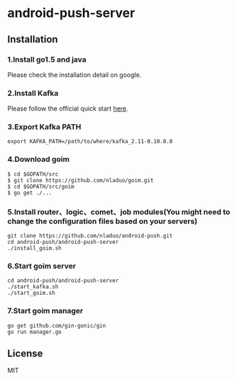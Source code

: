# android-push-server


## Installation
### 1.Install go1.5 and java
Please check the installation detail on google.
### 2.Install Kafka
Please follow the official quick start [here](http://kafka.apache.org/documentation.html#quickstart).

### 3.Export Kafka PATH
```shell
export KAFKA_PATH=/path/to/where/kafka_2.11-0.10.0.0
```

### 4.Download goim
```shell
$ cd $GOPATH/src
$ git clone https://github.com/nladuo/goim.git
$ cd $GOPATH/src/goim
$ go get ./...
```

### 5.Install router、logic、comet、job modules(You might need to change the configuration files based on your servers)
```shell
git clone https://github.com/nladuo/android-push.git
cd android-push/android-push-server
./install_goim.sh
```

### 6.Start goim server
``` shell
cd android-push/android-push-server
./start_kafka.sh
./start_goim.sh
```

### 7.Start goim manager
``` shell
go get github.com/gin-gonic/gin
go run manager.go
```

## License
MIT
